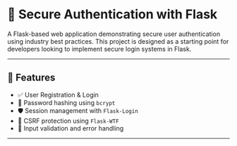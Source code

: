 # 🔐 Secure Authentication with Flask

A Flask-based web application demonstrating secure user authentication using industry best practices. This project is designed as a starting point for developers looking to implement secure login systems in Flask.

---

## 🚀 Features

- ✅ User Registration & Login
- 🔐 Password hashing using `bcrypt`
- 🛡️ Session management with `Flask-Login`
- 🧾 CSRF protection using `Flask-WTF`
- 🧪 Input validation and error handling


---




